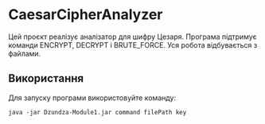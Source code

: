 # CaesarCipherAnalyzer

Цей проєкт реалізує аналізатор для шифру Цезаря. Програма підтримує команди ENCRYPT, DECRYPT і BRUTE_FORCE. Уся робота відбувається з файлами.

## Використання
Для запуску програми використовуйте команду:
```shell
java -jar Dzundza-Module1.jar command filePath key
